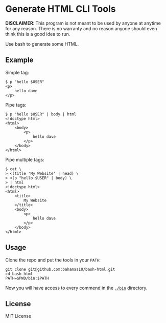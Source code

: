Generate HTML CLI Tools
=======================

**DISCLAIMER**: This program is not meant to be used by anyone at anytime for
any reason. There is no warranty and no reason anyone should even think this
is a good idea to run.

Use bash to generate some HTML.

Example
-------

Simple tag:

```
$ p "hello $USER"
<p>
	hello dave
</p>
```

Pipe tags:

```
$ p "hello $USER" | body | html
<!doctype html>
<html>
	<body>
		<p>
			hello dave
		</p>
	</body>
</html>
```

Pipe multiple tags:

```
$ cat \
> <(title 'My Website' | head) \
> <(p "hello $USER" | body) \
> | html
<!doctype html>
<html>
	<title>
		My Website
	</title>
	<body>
		<p>
			hello dave
		</p>
	</body>
</html>
```

Usage
-----

Clone the repo and put the tools in your `PATH`:

```
git clone git@github.com:bahamas10/bash-html.git
cd bash-html
PATH=$PWD/bin:$PATH
```

Now you will have access to every commend in the [`./bin`](/bin) directory.

License
-------

MIT License
